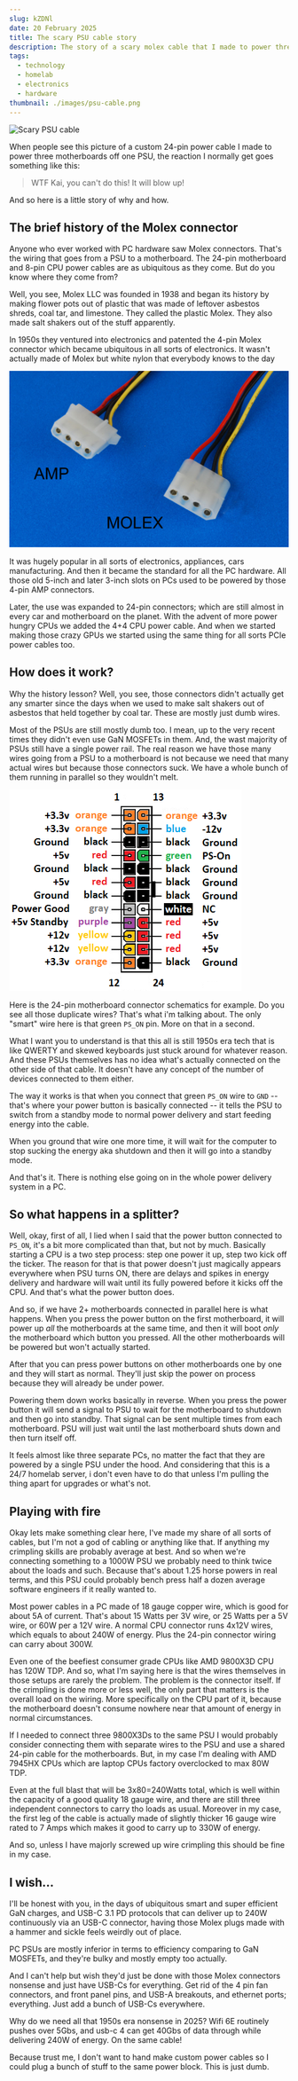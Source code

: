 ```yaml
---
slug: kZDNl
date: 20 February 2025
title: The scary PSU cable story
description: The story of a scary molex cable that I made to power three motherboards off one PSU
tags:
  - technology
  - homelab
  - electronics
  - hardware
thumbnail: ./images/psu-cable.png
---
```

![Scary PSU cable](./images/psu-cable.png)

When people see this picture of a custom 24-pin power cable I made to power three motherboards off one PSU, the reaction I normally get goes something like this:

> WTF Kai, you can't do this! It will blow up!

And so here is a little story of why and how.
## The brief history of the Molex connector

Anyone who ever worked with PC hardware saw Molex connectors. That's the wiring that goes from a PSU to a motherboard. The 24-pin motherboard and 8-pin CPU power cables are as ubiquitous as they come. But do you know where they come from?

Well, you see, Molex LLC was founded in 1938 and began its history by making flower pots out of plastic that was made of leftover asbestos shreds, coal tar, and limestone. They called the plastic Molex. They also made salt shakers out of the stuff apparently.

In 1950s they ventured into electronics and patented the 4-pin Molex connector which became ubiquitous in all sorts of electronics. It wasn't actually made of Molex but white nylon that everybody knows to the day

![o/g molex connector](./images/molex-connector.png)

It was hugely popular in all sorts of electronics, appliances, cars manufacturing. And then it became the standard for all the PC hardware. All those old 5-inch and later 3-inch slots on PCs used to be powered by those 4-pin AMP connectors.

Later, the use was expanded to 24-pin connectors; which are still almost in every car and motherboard on the planet. With the advent of more power hungry CPUs we added the 4+4 CPU power cable. And when we started making those crazy GPUs we started using the same thing for all sorts PCIe power cables too.
## How does it work?

Why the history lesson? Well, you see, those connectors didn't actually get any smarter since the days when we used to make salt shakers out of asbestos that held together by coal tar. These are mostly just dumb wires.

Most of the PSUs are still mostly dumb too. I mean, up to the very recent times they didn't even use GaN MOSFETs in them. And, the wast majority of PSUs still have a single power rail. The real reason we have those many wires going from a PSU to a motherboard is not because we need that many actual wires but because those connectors suck. We have a whole bunch of them running in parallel so they wouldn't melt.

![24-pin connector pinout](./images/24-pin-connector-schematics.png)

Here is the 24-pin motherboard connector schematics for example. Do you see all those duplicate wires? That's what i'm talking about. The only "smart" wire here is that green `PS_ON` pin. More on that in a second.

What I want you to understand is that this all is still 1950s era tech that is like QWERTY and skewed keyboards just stuck around for whatever reason. And these PSUs themselves has no idea what's actually connected on the other side of that cable. It doesn't have any concept of the number of devices connected to them either.

The way it works is that when you connect that green `PS_ON` wire to `GND` -- that's where your power button is basically connected -- it tells the PSU to switch from a standby mode to normal power delivery and start feeding energy into the cable.

When you ground that wire one more time, it will wait for the computer to stop sucking the energy aka shutdown and then it will go into a standby mode.

And that's it. There is nothing else going on in the whole power delivery system in a PC.

## So what happens in a splitter?

Well, okay, first of all, I lied when I said that the power button connected to `PS_ON`, it's a bit more complicated than that, but not by much. Basically starting a CPU is a two step process: step one power it up, step two kick off the ticker. The reason for that is that power doesn't just magically appears everywhere when PSU turns ON, there are delays and spikes in energy delivery and hardware will wait until its fully powered before it kicks off the CPU. And that's what the power button does.

And so, if we have 2+ motherboards connected in parallel here is what happens. When you press the power button on the first motherboard, it will power up _all_ the motherboards at the same time, and then it will boot _only_ the motherboard which button you pressed. All the other motherboards will be powered but won't actually started.

After that you can press power buttons on other motherboards one by one and they will start as normal. They'll just skip the power on process because they will already be under power.

Powering them down works basically in reverse. When you press the power button it will send a signal to PSU to wait for the motherboard to shutdown and then go into standby. That signal can be sent multiple times from each motherboard. PSU will just wait until the last motherboard shuts down and then turn itself off.

It feels almost like three separate PCs, no matter the fact that they are powered by a single PSU under the hood. And considering that this is a 24/7 homelab server, i don't even have to do that unless I'm pulling the thing apart for upgrades or what's not.

## Playing with fire

Okay lets make something clear here, I've made my share of all sorts of cables, but I'm not a god of cabling or anything like that. If anything my crimpling skills are probably average at best. And so when we're connecting something to a 1000W PSU we probably need to think twice about the loads and such. Because that's about 1.25 horse powers in real terms, and this PSU could probably bench press half a dozen average software engineers if it really wanted to.

Most power cables in a PC made of 18 gauge copper wire, which is good for about 5A of current. That's about 15 Watts per 3V wire, or 25 Watts per a 5V wire, or 60W per a 12V wire. A normal CPU connector runs 4x12V wires, which equals to about 240W of energy. Plus the 24-pin connector wiring can carry about 300W.

Even one of the beefiest consumer grade CPUs like AMD 9800X3D CPU has 120W TDP. And so, what I'm saying here is that the wires themselves in those setups are rarely the problem. The problem is the connector itself. If the crimpling is done more or less well, the only part that matters is the overall load on the wiring. More specifically on the CPU part of it, because the motherboard doesn't consume nowhere near that amount of energy in normal circumstances.

If I needed to connect three 9800X3Ds to the same PSU I would probably consider connecting them with separate wires to the PSU and use a shared 24-pin cable for the motherboards. But, in my case I'm dealing with AMD 7945HX CPUs which are laptop CPUs factory overclocked to max 80W TDP.

Even at the full blast that will be 3x80=240Watts total, which is well within the capacity of a good quality 18 gauge wire, and there are still three independent connectors to carry tho loads as usual. Moreover in my case, the first leg of the cable is actually made of slightly thicker 16 gauge wire rated to 7 Amps which makes it good to carry up to 330W of energy.

And so, unless I have majorly screwed up wire crimpling this should be fine in my case.

## I wish...

I'll be honest with you, in the days of ubiquitous smart and super efficient GaN charges, and USB-C 3.1 PD protocols that can deliver up to 240W continuously via an USB-C connector, having those Molex plugs made with a hammer and sickle feels weirdly out of place.

PC PSUs are mostly inferior in terms to efficiency comparing to GaN MOSFETs, and they're bulky and mostly empty too actually.

And I can't help but wish they'd just be done with those Molex connectors nonsense and just have USB-Cs for everything. Get rid of the 4 pin fan connectors, and front panel pins, and USB-A breakouts, and ethernet ports; everything. Just add a bunch of USB-Cs everywhere. 

Why do we need all that 1950s era nonsense in 2025? Wifi 6E routinely pushes over 5Gbs, and usb-c 4 can get 40Gbs of data through while delivering 240W of energy. On the same cable!

Because trust me, I don't want to hand make custom power cables so I could plug a bunch of stuff to the same power block. This is just dumb.